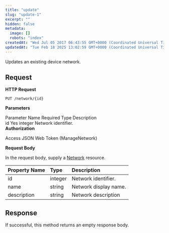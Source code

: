 ```yaml
---
title: "update"
slug: "update-1"
excerpt: ""
hidden: false
metadata: 
  image: []
  robots: "index"
createdAt: "Wed Jul 05 2017 06:43:55 GMT+0000 (Coordinated Universal Time)"
updatedAt: "Tue Feb 18 2025 13:02:59 GMT+0000 (Coordinated Universal Time)"
---
```

Updates an existing device network.

## Request

**HTTP Request**

```text
PUT /network/{id}
```

**Parameters**

Parameter Name	Required	Type	Description  
id	Yes	integer	Network identifier.  
**Authorization**

Access JSON Web Token (ManageNetwork)

**Request Body**

In the request body, supply a [Network](doc:network) resource.

| Property Name | Type    | Description           |
| :------------ | :------ | :-------------------- |
| id            | integer | Network identifier.   |
| name          | string  | Network display name. |
| description   | string  | Network description   |

## Response

If successful, this method returns an empty response body.
